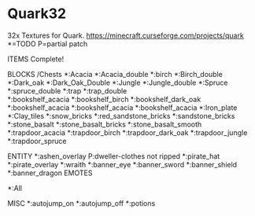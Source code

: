 # Quark32
32x Textures for Quark. https://minecraft.curseforge.com/projects/quark
*=TODO
P=partial patch

ITEMS
Complete!

BLOCKS
/Chests
*:Acacia
*:Acacia_double
*:birch
*:Birch_double
*:Dark_oak
*:Dark_Oak_Double
*:Jungle
*:Jungle_double
*:Spruce
*:spruce_double
*:trap
*:trap_double
\
*:bookshelf_acacia
*:bookshelf_birch
*:bookshelf_dark_oak
*:bookshelf_acacia
*:bookshelf_acacia
*:bookshelf_acacia
*:Iron_plate
*:Clay_tiles
*:snow_bricks
*:red_sandstone_bricks
*:sandstone_bricks
*:stone_basalt
*:stone_basalt_bricks
*:stone_basalt_smooth
*:trapdoor_acacia
*:trapdoor_birch
*:trapdoor_dark_oak
*:trapdoor_jungle
*:trapdoor_spruce

ENTITY
*:ashen_overlay
P:dweller-clothes not ripped
*:pirate_hat
*:pirate_overlay
*:wraith
*:banner_eye
*:banner_sword
*:banner_shield
*:banner_dragon
EMOTES

*:All

MISC
*:autojump_on
*:autojump_off
*:potions
